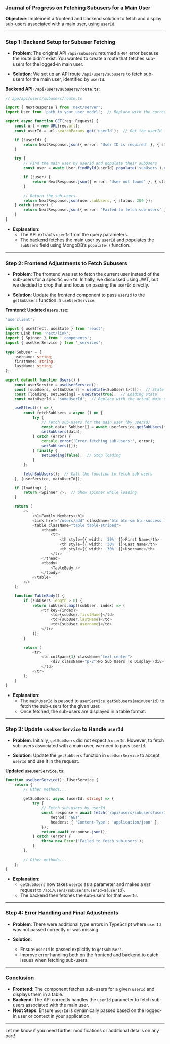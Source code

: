 ### **Journal of Progress on Fetching Subusers for a Main User**

**Objective**: Implement a frontend and backend solution to fetch and display sub-users associated with a main user, using `userId`.

---

### **Step 1: Backend Setup for Subuser Fetching**

- **Problem**: The original API `/api/subusers` returned a `404` error because the route didn’t exist. You wanted to create a route that fetches sub-users for the logged-in main user.

- **Solution**: We set up an API route `/api/users/subusers` to fetch sub-users for the main user, identified by `userId`.

**Backend API: `/api/users/subusers/route.ts`**:

```typescript
// app/api/users/subusers/route.ts

import { NextResponse } from 'next/server';
import User from 'path_to_your_user_model';  // Replace with the correct import path for your User model

export async function GET(req: Request) {
    const url = new URL(req.url);
    const userId = url.searchParams.get('userId');  // Get the userId from query params

    if (!userId) {
        return NextResponse.json({ error: 'User ID is required' }, { status: 400 });
    }

    try {
        // Find the main user by userId and populate their subUsers
        const user = await User.findById(userId).populate('subUsers').exec();

        if (!user) {
            return NextResponse.json({ error: 'User not found' }, { status: 404 });
        }

        // Return the sub-users
        return NextResponse.json(user.subUsers, { status: 200 });
    } catch (error) {
        return NextResponse.json({ error: 'Failed to fetch sub-users' }, { status: 500 });
    }
}
```

- **Explanation**:
  - The API extracts `userId` from the query parameters.
  - The backend fetches the main user by `userId` and populates the `subUsers` field using MongoDB’s `populate()` function.

---

### **Step 2: Frontend Adjustments to Fetch Subusers**

- **Problem**: The frontend was set to fetch the current user instead of the sub-users for a specific `userId`. Initially, we discussed using JWT, but we decided to drop that and focus on passing the `userId` directly.

- **Solution**: Update the frontend component to pass `userId` to the `getSubUsers` function in `useUserService`.

**Frontend: Updated `Users.tsx`**:

```typescript
'use client';

import { useEffect, useState } from 'react';
import Link from 'next/link';
import { Spinner } from '_components';
import { useUserService } from '_services';

type SubUser = {
    username: string;
    firstName: string;
    lastName: string;
};

export default function Users() {
    const userService = useUserService();
    const [subUsers, setSubUsers] = useState<SubUser[]>([]);  // State to hold sub-users
    const [loading, setLoading] = useState(true);  // Loading state
    const mainUserId = 'someUserId';  // Replace with the actual main user ID

    useEffect(() => {
        const fetchSubUsers = async () => {
            try {
                // Fetch sub-users for the main user (by userId)
                const data: SubUser[] = await userService.getSubUsers(mainUserId);
                setSubUsers(data);
            } catch (error) {
                console.error('Error fetching sub-users:', error);
                setSubUsers([]);
            } finally {
                setLoading(false);  // Stop loading
            }
        };

        fetchSubUsers();  // Call the function to fetch sub-users
    }, [userService, mainUserId]);

    if (loading) {
        return <Spinner />;  // Show spinner while loading
    }

    return (
        <>
            <h1>Family Members</h1>
            <Link href="/users/add" className="btn btn-sm btn-success mb-2">Add Family Member</Link>
            <table className="table table-striped">
                <thead>
                    <tr>
                        <th style={{ width: '30%' }}>First Name</th>
                        <th style={{ width: '30%' }}>Last Name</th>
                        <th style={{ width: '30%' }}>Username</th>
                    </tr>
                </thead>
                <tbody>
                    <TableBody />
                </tbody>
            </table>
        </>
    );

    function TableBody() {
        if (subUsers.length > 0) {
            return subUsers.map((subUser, index) => (
                <tr key={index}>
                    <td>{subUser.firstName}</td>
                    <td>{subUser.lastName}</td>
                    <td>{subUser.username}</td>
                </tr>
            ));
        }

        return (
            <tr>
                <td colSpan={3} className="text-center">
                    <div className="p-2">No Sub Users To Display</div>
                </td>
            </tr>
        );
    }
}
```

- **Explanation**:
  - The `mainUserId` is passed to `userService.getSubUsers(mainUserId)` to fetch the sub-users for the given user.
  - Once fetched, the sub-users are displayed in a table format.

---

### **Step 3: Update `useUserService` to Handle `userId`**

- **Problem**: Initially, `getSubUsers` did not expect a `userId`. However, to fetch sub-users associated with a main user, we need to pass `userId`.

- **Solution**: Update the `getSubUsers` function in `useUserService` to accept `userId` and use it in the request.

**Updated `useUserService.ts`**:

```typescript
function useUserService(): IUserService {
    return {
        // Other methods...

        getSubUsers: async (userId: string) => {
            try {
                // Fetch sub-users by userId
                const response = await fetch(`/api/users/subusers?userId=${userId}`, {
                    method: 'GET',
                    headers: { 'Content-Type': 'application/json' },
                });
                return await response.json();
            } catch (error) {
                throw new Error('Failed to fetch sub-users');
            }
        },

        // Other methods...
    };
}
```

- **Explanation**:
  - `getSubUsers` now takes `userId` as a parameter and makes a `GET` request to `/api/users/subusers?userId=${userId}`.
  - The backend then fetches the sub-users for that `userId`.

---

### **Step 4: Error Handling and Final Adjustments**

- **Problem**: There were additional type errors in TypeScript where `userId` was not passed correctly or was missing.

- **Solution**: 
  - Ensure `userId` is passed explicitly to `getSubUsers`.
  - Improve error handling both on the frontend and backend to catch issues when fetching sub-users.

---

### **Conclusion**

- **Frontend**: The component fetches sub-users for a given `userId` and displays them in a table.
- **Backend**: The API correctly handles the `userId` parameter to fetch sub-users associated with the main user.
- **Next Steps**: Ensure `userId` is dynamically passed based on the logged-in user or context in your application.

---

Let me know if you need further modifications or additional details on any part!